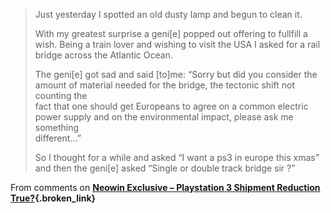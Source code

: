 </p> 

> Just yesterday I spotted an old dusty lamp and begun to clean it.
> 
> With my greatest surprise a geni[e] popped out offering to fullfill a wish. Being a train lover and wishing to visit the USA I asked for a rail bridge across the Atlantic Ocean. 
> 
> The geni[e] got sad and said [to]me: &#8220;Sorry but did you consider the amount of material needed for the bridge, the tectonic shift not counting the   
> fact that one should get Europeans to agree on a common electric power supply and on the environmental impact, please ask me something   
> different&#8230;&#8221; 
> 
> So I thought for a while and asked &#8220;I want a ps3 in europe this xmas&#8221; and then the geni[e] asked &#8220;Single or double track bridge sir ?&#8221;

From comments on **[Neowin Exclusive &#8211; Playstation 3 Shipment Reduction True?](http://www.neowin.net/index.php?act=view&id=36041){.broken_link}**